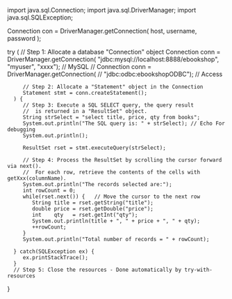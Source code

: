import java.sql.Connection;
import java.sql.DriverManager;
import java.sql.SQLException;

Connection con = DriverManager.getConnection( host, username, password );

try (
         // Step 1: Allocate a database "Connection" object
         Connection conn = DriverManager.getConnection(
               "jdbc:mysql://localhost:8888/ebookshop", "myuser", "xxxx"); // MySQL
//       Connection conn = DriverManager.getConnection(
//             "jdbc:odbc:ebookshopODBC");  // Access

         // Step 2: Allocate a "Statement" object in the Connection
         Statement stmt = conn.createStatement();
      ) {
         // Step 3: Execute a SQL SELECT query, the query result
         //  is returned in a "ResultSet" object.
         String strSelect = "select title, price, qty from books";
         System.out.println("The SQL query is: " + strSelect); // Echo For debugging
         System.out.println();

         ResultSet rset = stmt.executeQuery(strSelect);

         // Step 4: Process the ResultSet by scrolling the cursor forward via next().
         //  For each row, retrieve the contents of the cells with getXxx(columnName).
         System.out.println("The records selected are:");
         int rowCount = 0;
         while(rset.next()) {   // Move the cursor to the next row
            String title = rset.getString("title");
            double price = rset.getDouble("price");
            int    qty   = rset.getInt("qty");
            System.out.println(title + ", " + price + ", " + qty);
            ++rowCount;
         }
         System.out.println("Total number of records = " + rowCount);

      } catch(SQLException ex) {
         ex.printStackTrace();
      }
      // Step 5: Close the resources - Done automatically by try-with-resources
   }
